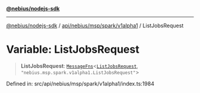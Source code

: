 [**@nebius/nodejs-sdk**](../../../../../../README.md)

---

[@nebius/nodejs-sdk](../../../../../../README.md) / [api/nebius/msp/spark/v1alpha1](../README.md) / ListJobsRequest

# Variable: ListJobsRequest

> **ListJobsRequest**: [`MessageFns`](../../../../../../runtime/protos/core/interfaces/MessageFns.md)\<[`ListJobsRequest`](../interfaces/ListJobsRequest.md), `"nebius.msp.spark.v1alpha1.ListJobsRequest"`\>

Defined in: src/api/nebius/msp/spark/v1alpha1/index.ts:1984
